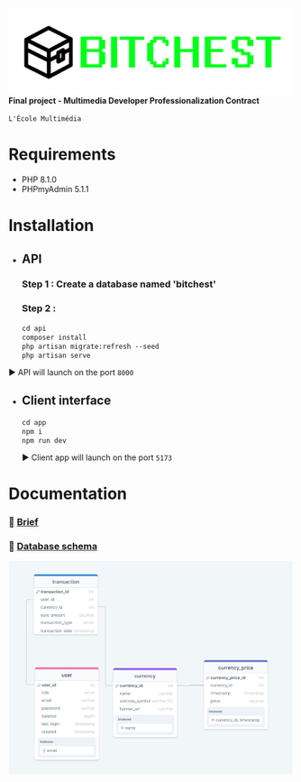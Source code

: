 ![bitchest logo](/documents/images/bitchest_logo.png)
**Final project - Multimedia Developer Professionalization Contract** <br >

`L'École Multimédia`

# Requirements

- PHP 8.1.0
- PHPmyAdmin 5.1.1

# Installation

- ## API

  ### Step 1 : Create a database named 'bitchest'

  ### Step 2 :

  ```shell
  cd api
  composer install
  php artisan migrate:refresh --seed
  php artisan serve
  ```

▶️ API will launch on the port `8000`

- ## Client interface

  ```shell
  cd app
  npm i
  npm run dev
  ```

  ▶️ Client app will launch on the port `5173`

# Documentation

### 🔗 [Brief](/documents/brief.docx)

### 🔗 [Database schema](https://drawsql.app/teams/a-523/diagrams/bit-chest/embed)

![database schema](/documents/images/database_schema.png)
